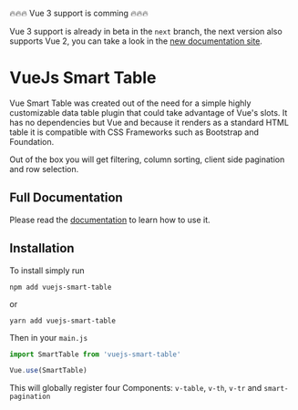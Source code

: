 :fire::fire::fire: Vue 3 support is comming :fire::fire::fire:

Vue 3 support is already in beta in the `next` branch, the next version also supports Vue 2, you can take a look in the [new documentation site](https://vue-smart-table.netlify.app/).

# VueJs Smart Table

Vue Smart Table was created out of the need for a simple highly customizable data table plugin 
that could take advantage of Vue's slots. It has no dependencies but Vue and because it 
renders as a standard HTML table it is compatible with CSS Frameworks such as Bootstrap and Foundation.

Out of the box you will get filtering, column sorting, client side pagination and row selection.

## Full Documentation
Please read the [documentation](https://tochoromero.github.io/vuejs-smart-table/) to learn how to use it.

## Installation
To install simply run
```
npm add vuejs-smart-table
```
or
```
yarn add vuejs-smart-table
```

Then in your `main.js`
```js
import SmartTable from 'vuejs-smart-table'

Vue.use(SmartTable)
```
This will globally register four Components: `v-table`, `v-th`, `v-tr` and `smart-pagination`
